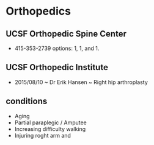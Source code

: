 # Orthopedics

## UCSF Orthopedic Spine Center

* 415-353-2739 options: 1, 1, and 1.

## UCSF Orthopedic Institute

* 2015/08/10 ~ Dr Erik Hansen ~ Right hip arthroplasty

## conditions

* Aging
* Partial paraplegic / Amputee
* Increasing difficulty walking
* Injuring roght arm and